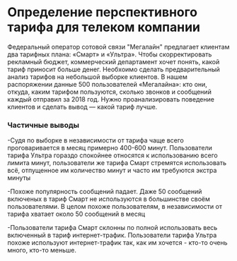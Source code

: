# Определение перспективного тарифа для телеком компании

Федеральный оператор сотовой связи "Мегалайн" предлагает клиентам два тарифных плана: «Смарт» и «Ультра». Чтобы скорректировать рекламный бюджет, коммерческий департамент хочет понять, какой тариф приносит больше денег. Необхоимо сделать предварительный анализ тарифов на небольшой выборке клиентов. В нашем распоряжении данные 500 пользователей «Мегалайна»: кто они, откуда, каким тарифом пользуются, сколько звонков и сообщений каждый отправил за 2018 год. Нужно проанализировать поведение клиентов и сделать вывод — какой тариф лучше.

### Частичные выводы

-Судя по выборке в независимости от тарифа чаще всего проговаривается в месяц примерно 400-600 минут. Пользователи тарифа Ультра гораздо спокойнее относятся к использованию всего лимита минут, пользователи же тарифа Смарт стремятся использовать всё, отпущенное им количество минут и часто им требуются экстра минуты

-Похоже популярность сообщений падает. Даже 50 сообщений включеных в тариф Смарт не используются в большинстве своём пользователями. В целом похоже пользователям, в независимости от тарифа хватает около 50 сообщений в месяц

-Пользователи тарифа Смарт склонны по полной использовать весь включенный в тариф интернет-трафик. Пользователи тарифа Ультра похоже используют интернет-трафик так, как им хочется - кто-то очень много, кто-то меньше.
